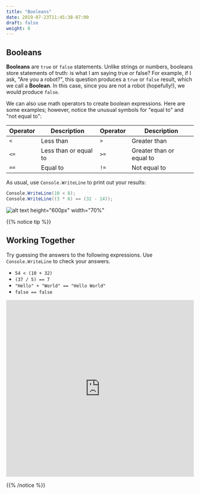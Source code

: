 ```yaml
---
title: "Booleans"
date: 2019-07-23T11:45:38-07:00
draft: false
weight: 8
---
```


## Booleans

**Booleans** are `true` or `false` statements. Unlike strings or numbers, booleans store statements of truth: is what I am saying true or false? For example, if I ask, "Are you a robot?", this question produces a `true` or `false` result, which we call a **Boolean**. In this case, since you are not a robot (hopefully!), we would produce `false`.

We can also use math operators to create boolean expressions. Here are some examples; however, notice the unusual symbols for "equal to" and "not equal to":

| Operator | Description           | Operator | Description              |
| -------- | --------------------- | -------- | ------------------------ |
| `<`      | Less than             | `>`      | Greater than             |
| `<=`     | Less than or equal to | `>=`     | Greater than or equal to |
| `==`     | Equal to              | `!=`     | Not equal to             |

As usual, use `Console.WriteLine` to print out your results:

```csharp
Console.WriteLine(10 < 8);
Console.WriteLine((3 * 6) == (32 - 14));
```

![alt text height="600px" width="70%"](../media/booleans-intro.png "Printing booleans")

{{% notice tip %}}

## Working Together

Try guessing the answers to the following expressions. Use `Console.WriteLine` to check your answers.

- `54 < (10 + 32)`
- `(37 / 5) == 7`
- `"Hello" + "World" == "Hello World"`
- `false == false`

<iframe width="100%" height="475" src="https://dotnetfiddle.net/Widget/ULv0JH" frameborder="0"></iframe>

{{% /notice %}}
